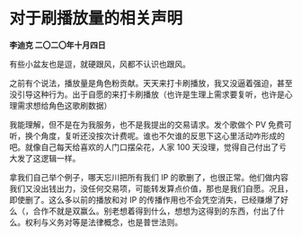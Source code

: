 # 对于刷播放量的相关声明 
**李迪克	二〇二〇年十月四日**

有些小盆友也是逗，就硬跟风，风都不认识也跟风。

之前有个说法，播放量是角色粉贡献。天天来打卡刷播放，我又没逼着强迫，甚至没引导这种行为。出于自愿的来打卡刷播放（也许是生理上需求要复听，也许是心理需求想给角色这歌刷数据）

我能理解，但不是在为我服务，也不是我提出的交易请求。发个歌做个 PV 免费可听，换个角度，复听还没按次计费呢。谁也不欠谁的反思下这心里活动咋形成的吧。就像自己每天给喜欢的人门口摆朵花，人家 100 天没理，觉得自己付出了亏大发了这逻辑一样。

拿我们自己举个例子，哪天忘川把所有我们 IP 的歌删了，也很正常。他们做内容我们又没出钱出力，没任何交易项，可能转发算点价值，那也是我们自愿。况且，即使删了。这么多以前的播放和对 IP 的传播作用也不会凭空消失，已经赚爆了好么（，合作不就是双赢么。别老想着得到什么，想想为这得到的东西，付出了什么。权利与义务对等是法律概念，也是普世法则。

